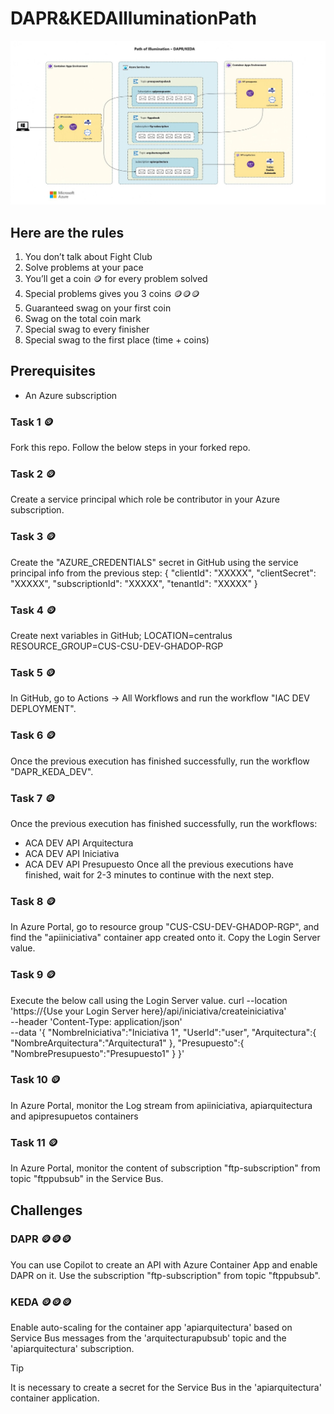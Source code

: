 # DAPR&KEDAIlluminationPath

![Model](https://github.com/letymsft/poi-dapr-and-keda/blob/main/images/ArchitectureDiagram.jpg)

## Here are the rules
1. You don’t talk about Fight Club
2. Solve problems at your pace
3. You’ll get a coin 🪙 for every problem solved
4. Special problems gives you 3 coins 🪙🪙🪙      
5. Guaranteed swag on your first coin
6. Swag on the total coin mark
7. Special swag to every finisher
8. Special swag to the first place (time + coins)

## Prerequisites
* An Azure subscription

### Task 1 🪙
Fork this repo.
Follow the below steps in your forked repo.

### Task 2 🪙
Create a service principal which role be contributor in your Azure subscription.

### Task 3 🪙
Create the "AZURE_CREDENTIALS" secret in GitHub using the service principal info from the previous step:
{
  "clientId": "XXXXX",
  "clientSecret": "XXXXX",
  "subscriptionId": "XXXXX",
  "tenantId": "XXXXX"
}

### Task 4 🪙
Create next variables in GitHub;
LOCATION=centralus
RESOURCE_GROUP=CUS-CSU-DEV-GHADOP-RGP

### Task 5 🪙
In GitHub, go to Actions -> All Workflows and run the workflow "IAC DEV DEPLOYMENT".

### Task 6 🪙
Once the previous execution has finished successfully, run the workflow "DAPR_KEDA_DEV".

### Task 7 🪙
Once the previous execution has finished successfully, run the workflows:
* ACA DEV API Arquitectura
* ACA DEV API Iniciativa
* ACA DEV API Presupuesto
Once all the previous executions have finished, wait for 2-3 minutes to continue with the next step.

### Task 8 🪙
In Azure Portal, go to resource group "CUS-CSU-DEV-GHADOP-RGP", and find the "apiiniciativa" container app created onto it. Copy the Login Server value.

### Task 9 🪙
Execute the below call using the Login Server value.
curl --location 'https://{Use your Login Server here}/api/iniciativa/createiniciativa' \
--header 'Content-Type: application/json' \
--data '{
    "NombreIniciativa":"Iniciativa 1",
    "UserId":"user",
    "Arquitectura":{
        "NombreArquitectura":"Arquitectura1"
    },
    "Presupuesto":{
        "NombrePresupuesto":"Presupuesto1"
    }
}'

### Task 10 🪙
In Azure Portal, monitor the Log stream from apiiniciativa, apiarquitectura and apipresupuetos containers

### Task 11 🪙
In Azure Portal, monitor the content of subscription "ftp-subscription" from topic "ftppubsub" in the Service Bus.

## Challenges
### DAPR 🪙🪙🪙
You can use Copilot to create an API with Azure Container App and enable DAPR on it. Use the subscription "ftp-subscription" from topic "ftppubsub".

### KEDA 🪙🪙🪙
Enable auto-scaling for the container app 'apiarquitectura' based on Service Bus messages from the 'arquitecturapubsub' topic and the 'apiarquitectura' subscription. 
> [!TIP]
> It is necessary to create a secret for the Service Bus in the 'apiarquitectura' container application.
